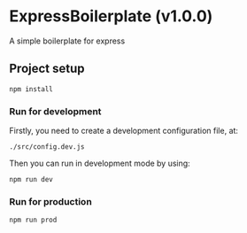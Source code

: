 # ExpressBoilerplate (v1.0.0)

A simple boilerplate for express

## Project setup

```
npm install
```

### Run for development

Firstly, you need to create a development configuration file, at:

```
./src/config.dev.js
```

Then you can run in development mode by using:

```
npm run dev
```

### Run for production

```
npm run prod
```
